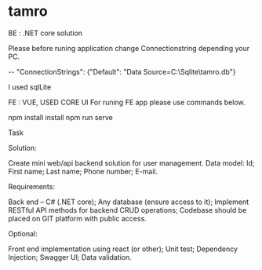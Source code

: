 # tamro

BE : .NET core solution

Please before runing application change Connectionstring depending your PC. 

-- "ConnectionStrings": {"Default": "Data Source=C:\\Sqlite\\tamro.db"}

I used sqlLite
 

FE : VUE, USED CORE UI
For runing FE app please use commands below.

npm install install 
npm run serve 


Task 

Solution:

Create mini web/api backend solution for user management.
Data model:
Id;
First name;
Last name;
Phone number;
E-mail.

Requirements:

Back end – C# (.NET core);
Any database (ensure access to it);
Implement RESTful API methods for backend CRUD operations;
Codebase should be placed on GIT platform with public access.

Optional:	

Front end implementation using react (or other);
Unit test;
Dependency Injection;
Swagger UI;
Data validation.


